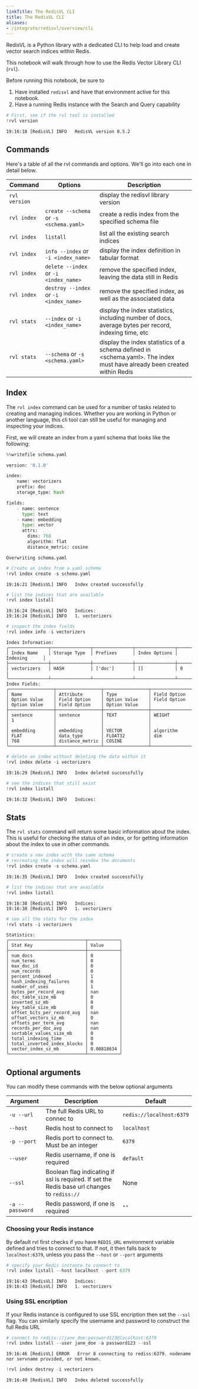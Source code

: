 ```yaml
---
linkTitle: The RedisVL CLI
title: The RedisVL CLI
aliases:
- /integrate/redisvl/overview/cli
---
```



RedisVL is a Python library with a dedicated CLI to help load and create vector search indices within Redis.

This notebook will walk through how to use the Redis Vector Library CLI (``rvl``).

Before running this notebook, be sure to
1. Have installed ``redisvl`` and have that environment active for this notebook.
2. Have a running Redis instance with the Search and Query capability


```python
# First, see if the rvl tool is installed
!rvl version
```

    19:16:18 [RedisVL] INFO   RedisVL version 0.5.2


## Commands
Here's a table of all the rvl commands and options. We'll go into each one in detail below.

| Command       | Options                  | Description |
|---------------|--------------------------|-------------|
| `rvl version` |                          | display the redisvl library version|
| `rvl index`   | `create --schema` or `-s <schema.yaml>`| create a redis index from the specified schema file|
| `rvl index`   | `listall`                | list all the existing search indices|
| `rvl index`   | `info --index` or ` -i <index_name>`   | display the index definition in tabular format|
| `rvl index`   | `delete --index` or `-i <index_name>` | remove the specified index, leaving the data still in Redis|
| `rvl index`   | `destroy --index` or `-i <index_name>`| remove the specified index, as well as the associated data|
| `rvl stats`   | `--index` or `-i <index_name>`        | display the index statistics, including number of docs, average bytes per record, indexing time, etc|
| `rvl stats`   | `--schema` or `-s <schema.yaml>`        | display the index statistics of a schema defined in <schema.yaml>. The index must have already been created within Redis|

## Index

The ``rvl index`` command can be used for a number of tasks related to creating and managing indices. Whether you are working in Python or another language, this cli tool can still be useful for managing and inspecting your indices.

First, we will create an index from a yaml schema that looks like the following:



```python
%%writefile schema.yaml

version: '0.1.0'

index:
    name: vectorizers
    prefix: doc
    storage_type: hash

fields:
    - name: sentence
      type: text
    - name: embedding
      type: vector
      attrs:
        dims: 768
        algorithm: flat
        distance_metric: cosine
```

    Overwriting schema.yaml



```python
# Create an index from a yaml schema
!rvl index create -s schema.yaml
```

    19:16:21 [RedisVL] INFO   Index created successfully



```python
# list the indices that are available
!rvl index listall
```

    19:16:24 [RedisVL] INFO   Indices:
    19:16:24 [RedisVL] INFO   1. vectorizers



```python
# inspect the index fields
!rvl index info -i vectorizers
```

    
    
    Index Information:
    ╭───────────────┬───────────────┬───────────────┬───────────────┬───────────────╮
    │ Index Name    │ Storage Type  │ Prefixes      │ Index Options │ Indexing      │
    ├───────────────┼───────────────┼───────────────┼───────────────┼───────────────┤
    | vectorizers   | HASH          | ['doc']       | []            | 0             |
    ╰───────────────┴───────────────┴───────────────┴───────────────┴───────────────╯
    Index Fields:
    ╭─────────────────┬─────────────────┬─────────────────┬─────────────────┬─────────────────┬─────────────────┬─────────────────┬─────────────────┬─────────────────┬─────────────────┬─────────────────╮
    │ Name            │ Attribute       │ Type            │ Field Option    │ Option Value    │ Field Option    │ Option Value    │ Field Option    │ Option Value    │ Field Option    │ Option Value    │
    ├─────────────────┼─────────────────┼─────────────────┼─────────────────┼─────────────────┼─────────────────┼─────────────────┼─────────────────┼─────────────────┼─────────────────┼─────────────────┤
    │ sentence        │ sentence        │ TEXT            │ WEIGHT          │ 1               │                 │                 │                 │                 │                 │                 │
    │ embedding       │ embedding       │ VECTOR          │ algorithm       │ FLAT            │ data_type       │ FLOAT32         │ dim             │ 768             │ distance_metric │ COSINE          │
    ╰─────────────────┴─────────────────┴─────────────────┴─────────────────┴─────────────────┴─────────────────┴─────────────────┴─────────────────┴─────────────────┴─────────────────┴─────────────────╯



```python
# delete an index without deleting the data within it
!rvl index delete -i vectorizers
```

    19:16:29 [RedisVL] INFO   Index deleted successfully



```python
# see the indices that still exist
!rvl index listall
```

    19:16:32 [RedisVL] INFO   Indices:


## Stats

The ``rvl stats`` command will return some basic information about the index. This is useful for checking the status of an index, or for getting information about the index to use in other commands.


```python
# create a new index with the same schema
# recreating the index will reindex the documents
!rvl index create -s schema.yaml
```

    19:16:35 [RedisVL] INFO   Index created successfully



```python
# list the indices that are available
!rvl index listall
```

    19:16:38 [RedisVL] INFO   Indices:
    19:16:38 [RedisVL] INFO   1. vectorizers



```python
# see all the stats for the index
!rvl stats -i vectorizers
```

    
    Statistics:
    ╭─────────────────────────────┬────────────╮
    │ Stat Key                    │ Value      │
    ├─────────────────────────────┼────────────┤
    │ num_docs                    │ 0          │
    │ num_terms                   │ 0          │
    │ max_doc_id                  │ 0          │
    │ num_records                 │ 0          │
    │ percent_indexed             │ 1          │
    │ hash_indexing_failures      │ 0          │
    │ number_of_uses              │ 1          │
    │ bytes_per_record_avg        │ nan        │
    │ doc_table_size_mb           │ 0          │
    │ inverted_sz_mb              │ 0          │
    │ key_table_size_mb           │ 0          │
    │ offset_bits_per_record_avg  │ nan        │
    │ offset_vectors_sz_mb        │ 0          │
    │ offsets_per_term_avg        │ nan        │
    │ records_per_doc_avg         │ nan        │
    │ sortable_values_size_mb     │ 0          │
    │ total_indexing_time         │ 0          │
    │ total_inverted_index_blocks │ 0          │
    │ vector_index_sz_mb          │ 0.00818634 │
    ╰─────────────────────────────┴────────────╯


## Optional arguments
You can modify these commands with the below optional arguments

| Argument       | Description | Default |
|----------------|-------------|---------|
| `-u --url`     | The full Redis URL to connec to | `redis://localhost:6379` |
| `--host`       | Redis host to connect to | `localhost` |
| `-p --port`    | Redis port to connect to. Must be an integer | `6379` |
| `--user`       | Redis username, if one is required   | `default` |
| `--ssl`        | Boolean flag indicating if ssl is required. If set the Redis base url changes to `rediss://` | None |
| `-a --password`| Redis password, if one is required| `""` |

### Choosing your Redis instance
By default rvl first checks if you have `REDIS_URL` environment variable defined and tries to connect to that. If not, it then falls back to `localhost:6379`, unless you pass the `--host` or `--port` arguments


```python
# specify your Redis instance to connect to
!rvl index listall --host localhost --port 6379
```

    19:16:43 [RedisVL] INFO   Indices:
    19:16:43 [RedisVL] INFO   1. vectorizers


### Using SSL encription
If your Redis instance is configured to use SSL encription then set the `--ssl` flag.
You can similarly specify the username and password to construct the full Redis URL


```python
# connect to rediss://jane_doe:password123@localhost:6379
!rvl index listall --user jane_doe -a password123 --ssl
```

    19:16:46 [RedisVL] ERROR   Error 8 connecting to rediss:6379. nodename nor servname provided, or not known.



```python
!rvl index destroy -i vectorizers
```

    19:16:49 [RedisVL] INFO   Index deleted successfully


